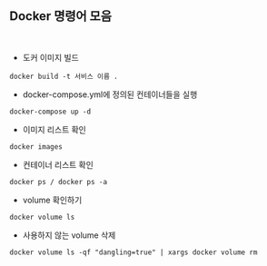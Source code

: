 ## Docker 명령어 모음

<br>

- 도커 이미지 빌드

`docker build -t 서비스 이름 .`

- docker-compose.yml에 정의된 컨테이너들을 실행

`docker-compose up -d`

- 이미지 리스트 확인

`docker images`

- 컨테이너 리스트 확인

`docker ps / docker ps -a`

- volume 확인하기

`docker volume ls`

- 사용하지 않는 volume 삭제

`docker volume ls -qf "dangling=true" | xargs docker volume rm`
